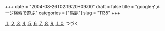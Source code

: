 +++
date = "2004-08-26T02:19:20+09:00"
draft = false
title = "googleイメージ検索で遊ぶ"
categories = ["馬鹿"]
slug = "1135"
+++

<a href="http://images.google.com/images?svnum=50&hl=ja&lr=&ie=UTF-8&c2coff=1&q=%E5%BF%97%E6%9D%91%E5%BE%8C%E3%82%8D%EF%BC%81" target="_blank">１</a>
<a href="http://images.google.com/images?svnum=50&hl=ja&lr=&ie=UTF-8&c2coff=1&q=%E8%80%81%E4%BA%BA%E5%8A%9B%E3%80%80%E3%81%BF%E3%81%AA%E3%81%8E%E3%82%8B" target="_blank">２</a>
<a href="http://images.google.com/images?svnum=50&hl=ja&lr=&ie=UTF-8&c2coff=1&q=%E4%B8%8B%E5%93%81%E3%81%AA%E9%A1%94" target="_blank">３</a>
<a href="http://images.google.com/images?svnum=50&hl=ja&lr=&ie=UTF-8&c2coff=1&q=%E7%9A%AE%E3%82%B8%E3%83%A3%E3%83%B3%E3%81%AE%E7%94%B7" target="_blank">４</a>
<a href="http://images.google.com/images?svnum=50&hl=ja&lr=&ie=UTF-8&c2coff=1&q=%E5%B1%B1%E7%94%B0%E4%BC%BC" target="_blank">５</a>
<a href="http://images.google.com/images?svnum=50&hl=ja&lr=&ie=UTF-8&c2coff=1&q=%E3%83%85%E3%83%A9%E3%81%A7%E3%81%97%E3%81%9F" target="_blank">６</a>
<a href="http://images.google.com/images?svnum=50&hl=ja&lr=&ie=UTF-8&c2coff=1&q=%E6%84%9B%E3%81%97%E3%81%9F%E3%81%84%E3%80%80%E6%84%9B%E3%81%9B%E3%81%AA%E3%81%84" target="_blank">７</a>
<a href="http://images.google.com/images?svnum=50&hl=ja&lr=&ie=UTF-8&c2coff=1&q=%E6%B3%A2%E5%B9%B3%E3%81%BF%E3%81%9F%E3%81%84" target="_blank">８</a>
<a href="http://images.google.com/images?svnum=50&hl=ja&lr=&ie=UTF-8&c2coff=1&q=%E3%81%84%E3%81%BE%E3%81%95%E3%82%89%E3%83%8A%E3%82%BF%E3%83%87%E3%82%B3%E3%82%B3" target="_blank">９</a>
<a href="http://images.google.com/images?svnum=50&hl=ja&lr=&ie=UTF-8&c2coff=1&q=%E3%81%A3%E3%81%A6%E3%80%81%E3%81%A4%E3%81%8A%E3%81%84%EF%BC%9F" target="_blank">１０</a>
つづく
